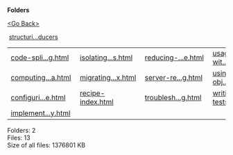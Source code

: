 **Folders**

[&lt;Go Back&gt;](../right.html)

 [structuri...ducers](structuring-reducers/right.html)

  

<table><tbody><tr class="odd"><td><a href="code-splitting.html">code-spli...g.html</a> </td><td><a href="isolating-redux-sub-apps.html">isolating...s.html</a> </td><td><a href="reducing-boilerplate.html">reducing-...e.html</a> </td><td><a href="usage-with-typescript.html">usage-wit...t.html</a> </td></tr><tr class="even"><td><a href="computing-derived-data.html">computing...a.html</a> </td><td><a href="migrating-to-redux.html">migrating...x.html</a> </td><td><a href="server-rendering.html">server-re...g.html</a> </td><td><a href="using-object-spread-operator.html">using-obj...r.html</a> </td></tr><tr class="odd"><td><a href="configuring-your-store.html">configuri...e.html</a> </td><td><a href="recipe-index.html">recipe-index.html</a> </td><td><a href="troubleshooting.html">troublesh...g.html</a> </td><td><a href="writing-tests.html">writing-tests.html</a> </td></tr><tr class="even"><td><a href="implementing-undo-history.html">implement...y.html</a> </td><td></td><td></td><td></td></tr></tbody></table>

Folders: 2  
Files: 13  
Size of all files: 1376801 KB
